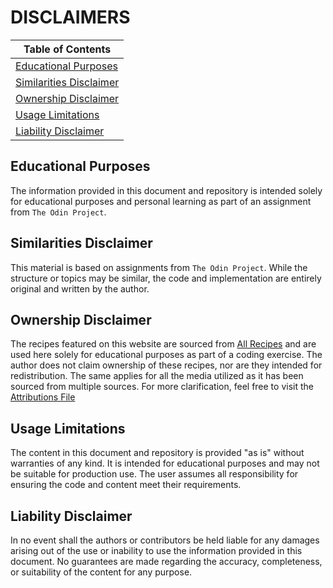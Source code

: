 # DISCLAIMERS

|**Table of Contents**|
|----------------|
|[Educational Purposes](#educational-purposes)|
|[Similarities Disclaimer](#similarities-disclaimer)|
|[Ownership Disclaimer](#ownership-disclaimer)|
|[Usage Limitations](#usage-limitations)|
|[Liability Disclaimer](#liability-disclaimer)|

## Educational Purposes

The information provided in this document and repository is intended solely for educational purposes and personal learning as part of an assignment from `The Odin Project`.

## Similarities Disclaimer

This material is based on assignments from `The Odin Project`. While the structure or topics may be similar, the code and implementation are entirely original and written by the author.

## Ownership Disclaimer

The recipes featured on this website are sourced from [All Recipes](https://www.allrecipes.com/) and are used here solely for educational purposes as part of a coding exercise. The author does not claim ownership of these recipes, nor are they intended for redistribution. 
The same applies for all the media utilized as it has been sourced from multiple sources. For more clarification, feel free to visit the [Attributions File](./ATTRIBUTIONS.md)

## Usage Limitations

The content in this document and repository is provided "as is" without warranties of any kind. It is intended for educational purposes and may not be suitable for production use. The user assumes all responsibility for ensuring the code and content meet their requirements.


## Liability Disclaimer

In no event shall the authors or contributors be held liable for any damages arising out of the use or inability to use the information provided in this document. No guarantees are made regarding the accuracy, completeness, or suitability of the content for any purpose.

